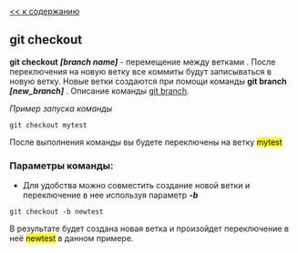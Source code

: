 [<< к содержанию](./readme.md)

## git checkout

**git checkout** ***[branch name]*** - перемещение между ветками . После переключения на новую ветку все коммиты будут записываться в новую ветку. Новые ветки создаются при помощи команды **git branch ***[new_branch]***** . Описание команды  [git branch](./branch.md).

*Пример запуска команды*

```bash=
git checkout mytest
```

После выполнения команды вы будете переключены на ветку <mark>mytest<mark>


### Параметры команды:

* Для удобства можно совместить создание новой ветки и переключение в нее используя параметр ***-b***

```bash=
git checkout -b newtest
```

В результате будет создана новая ветка и произойдет переключение в неё <mark>newtest</mark> в данном примере.











